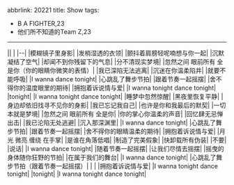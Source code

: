 abbrlink: 20221
title: Show
tags:
  - B A FIGHTER,23
  - 他们所不知道的Team Z,23
---
||      |
|--|
|模糊镜子里身影|
|发梢湿透的衣领|
|颤抖着肩膀轻呢喃想与你一起|
|沉默凝结了空气|
|却闻不到你残留下的气息|
|分不清现实梦境|
|忽然之间 眼前所有 全是你（你的眼睛你微笑的表情）|
|我已深陷无法逃离|
|沉迷在你温柔陷井|
|就要不能呼吸|
|I wanna dance tonight|
|心跳乱了舞步节拍|
|跟着节奏一起摇摆|
|舍不得你的温度眼里的期待|
|拥抱着诉说情与爱|
|I wanna tonight dance tonight|
|tonight|
|I wanna tonight dance tonight|
|睡梦中忽然惊醒|
|黑夜里恢复平静|
|身边却依旧找寻不见你的身影|
|我已忘记我自己|
|也许是你和我最后的默契|
|一切本就是梦境|
|忽然之间 眼前所有 全是你|
|你的掌心你温柔的声音|
|回忆肆无忌惮出击|
|我已沦陷无处逃避|
|沉入那深渊里|
|I wanna dance tonight|
|心跳乱了舞步节拍|
|跟着节奏一起摇摆|
|舍不得你的眼睛温柔的期待|
|拥抱着诉说情与爱|
|月光 微亮 缠绕 在手掌|
|是谁在角落低唱|
|制造了完美假象|
|快卸载所有伪装|
|不要|
|说话|
|I wanna dance tonight|
|随着节奏一起摇摆|
|让我们尽情去摇摆|
|摇曳的身体随你狂野的节拍|
|在属于我们的舞台|
|I wanna dance tonight|
|心跳乱了舞步节拍（跟着节奏一起摇摆）|
|      |
|拥抱着诉说情与爱|
|I wanna tonight dance tonight|
|tonight|
|I wanna tonight dance tonight|